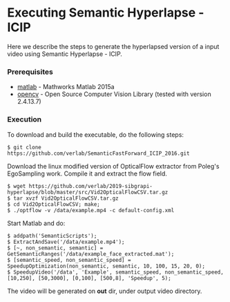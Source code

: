 # Executing Semantic Hyperlapse - ICIP

Here we describe the steps to generate the hyperlapsed version of a input video using Semantic Hyperlapse - ICIP.

### Prerequisites ###

* [matlab](https://www.mathworks.com/products/matlab.html) - Mathworks Matlab 2015a
* [opencv](https://github.com/opencv/opencv) - Open Source Computer Vision Library (tested with version 2.4.13.7)

### Execution ###

To download and build the executable, do the following steps:

```
$ git clone https://github.com/verlab/SemanticFastForward_ICIP_2016.git
```
Download the linux modified version of OpticalFlow extractor from Poleg's EgoSampling work. Compile it and extract the flow field.

```
$ wget https://github.com/verlab/2019-sibgrapi-hyperlapse/blob/master/src/Vid2OpticalFlowCSV.tar.gz
$ tar xvzf Vid2OpticalFlowCSV.tar.gz
$ cd Vid2OpticalFlowCSV; make;
$ ./optflow -v /data/example.mp4 -c default-config.xml
```

Start Matlab and do:

```
$ addpath('SemanticScripts');
$ ExtractAndSave('/data/example.mp4');
$ [~, non_semantic, semantic] = GetSemanticRanges('/data/example_face_extracted.mat');
$ [semantic_speed, non_semantic_speed] = SpeedupOptimization(non_semantic, semantic, 10, 100, 15, 20, 0);
$ SpeedupVideo('/data', 'Example', semantic_speed, non_semantic_speed, [10,250], [50,3000], [0,100], [500,8], 'Speedup', 5);
```

The video will be generated on **out** dir, under output video directory.
